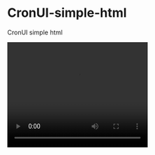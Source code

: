 # CronUI-simple-html
CronUI simple html


<video width="320" height="240" controls>
  <source src="videos\corn_ui.mp4" type="video/mp4">
  Your browser does not support the video tag.
</video>